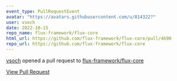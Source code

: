 ```yaml
---
event_type: PullRequestEvent
avatar: "https://avatars.githubusercontent.com/u/814322?"
user: vsoch
date: 2022-10-15
repo_name: flux-framework/flux-core
html_url: https://github.com/flux-framework/flux-core/pull/4690
repo_url: https://github.com/flux-framework/flux-core
---
```


<a href='https://github.com/vsoch' target='_blank'>vsoch</a> opened a pull request to <a href='https://github.com/flux-framework/flux-core' target='_blank'>flux-framework/flux-core</a>

<a href='https://github.com/flux-framework/flux-core/pull/4690' target='_blank'>View Pull Request</a>